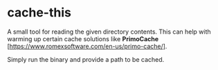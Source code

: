 # cache-this

A small tool for reading the given directory contents. This can help with warming up certain cache solutions like **PrimoCache** [https://www.romexsoftware.com/en-us/primo-cache/].

Simply run the binary and provide a path to be cached.
